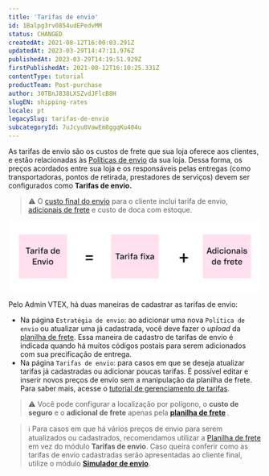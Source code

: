 ```yaml
---
title: 'Tarifas de envio'
id: 1Balpg3rv0854udEPedvMM
status: CHANGED
createdAt: 2021-08-12T16:00:03.291Z
updatedAt: 2023-03-29T14:47:11.976Z
publishedAt: 2023-03-29T14:19:51.929Z
firstPublishedAt: 2021-08-12T16:10:25.331Z
contentType: tutorial
productTeam: Post-purchase
author: 30TBnJ838LXSZvdJFlcB8H
slugEN: shipping-rates
locale: pt
legacySlug: tarifas-de-envio
subcategoryId: 7uJcyu0VawEm8ggqKu404u
---
```


As tarifas de envio são os custos de frete que sua loja oferece aos clientes, e estão relacionadas às [Políticas de envio](https://help.vtex.com/pt/tutorial/politica-de-envio--tutorials_140) da sua loja. Dessa forma, os preços acordados entre sua loja e os responsáveis pelas entregas (como transportadoras, pontos de retirada, prestadores de serviços) devem ser configurados como **Tarifas de envio.**  

>⚠️ O [custo final do envio](https://help.vtex.com/pt/tutorial/custo-final-do-envio--5bwhIO108VA5Y2YOpef9lV) para o cliente inclui tarifa de envio, [adicionais de frete](https://help.vtex.com/pt/tutorial/adicionais-de-frete--2vqGwMn0LabkOHY6zSHYNV) e custo de doca com estoque.

![Tarifa envio PT](https://raw.githubusercontent.com/vtexdocs/help-center-content/refs/heads/main/docs/pt/tutorials/Shipping/Shipping%20rates/tarifas-de-envio_1.svg)

Pelo Admin VTEX, há duas maneiras de cadastrar as tarifas de envio:

* Na página `Estratégia de envio`: ao adicionar uma nova `Política de envio` ou atualizar uma já cadastrada, você deve fazer o _upload_ da [planilha de frete](https://help.vtex.com/pt/tutorial/como-montar-a-planilha-de-frete--tutorials_127). Essa maneira de cadastro de tarifas de envio é indicada quando há muitos códigos postais para serem adicionados com sua precificação de entrega. 
* Na página `Tarifas de envio`: para casos em que se deseja atualizar tarifas já cadastradas ou adicionar poucas tarifas. É possível editar e inserir novos preços de envio sem a manipulação da planilha de frete. Para saber mais, acesse o [tutorial de gerenciamento de tarifas](https://help.vtex.com/pt/tutorial/gerenciar-valores-de-frete--tutorials_141).

>⚠️ Você pode configurar a localização por polígono, o **custo de seguro** e o **adicional de frete** apenas pela <b>[planilha de frete](https://help.vtex.com/pt/tutorial/planilha-de-frete--tutorials_127)
> </b>.

>ℹ️ Para casos em que há vários preços de envio para serem atualizados ou cadastrados, recomendamos utilizar a [Planilha de frete](https://help.vtex.com/pt/tutorial/planilha-de-frete--tutorials_127) em vez do módulo **Tarifas de envio**. Caso queira conferir como as tarifas de envio cadastradas serão apresentadas ao cliente final, utilize o módulo **[Simulador de envio](https://help.vtex.com/pt/tutorial/simulacao-de-frete--tutorials_144)**.
